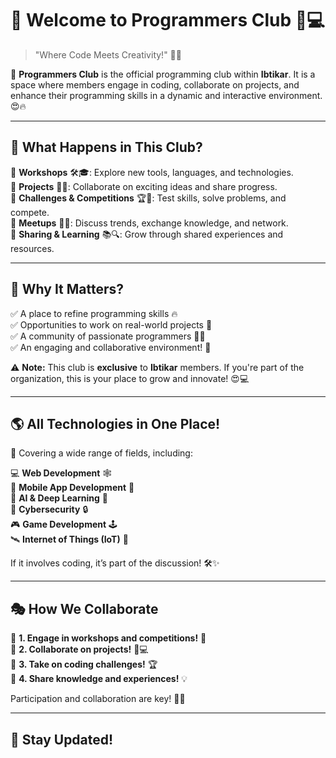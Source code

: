 # 🎉 Welcome to **Programmers Club** 🚀💻

> "Where Code Meets Creativity!" 🧠✨

🔹 **Programmers Club** is the official programming club within **Ibtikar**. It is a space where members engage in coding, collaborate on projects, and enhance their programming skills in a dynamic and interactive environment. 😍🔥

---

## 🤔 **What Happens in This Club?**

🔸 **Workshops** 🛠️🎓: Explore new tools, languages, and technologies.  
🔸 **Projects** 👥💡: Collaborate on exciting ideas and share progress.  
🔸 **Challenges & Competitions** 🏆🎯: Test skills, solve problems, and compete.  
🔸 **Meetups** 📅🤝: Discuss trends, exchange knowledge, and network.  
🔸 **Sharing & Learning** 📚🔍: Grow through shared experiences and resources.  

---

## 🚀 **Why It Matters?**
✅ A place to refine programming skills 🔥  
✅ Opportunities to work on real-world projects 🎯  
✅ A community of passionate programmers 👥💙  
✅ An engaging and collaborative environment! 🎉  

⚠️ **Note:** This club is **exclusive** to **Ibtikar** members. If you're part of the organization, this is your place to grow and innovate! 😍💻

---

## 🌎 **All Technologies in One Place!**  
🚀 Covering a wide range of fields, including:

💻 **Web Development** 🕸️  
📱 **Mobile App Development** 📲  
🤖 **AI & Deep Learning** 🧠  
🔐 **Cybersecurity** 🔒  
🎮 **Game Development** 🕹️  
🛰️ **Internet of Things (IoT)** 📡  

If it involves coding, it’s part of the discussion! 🛠️✨

---

## 🎭 **How We Collaborate**
🎯 **1. Engage in workshops and competitions!** 📌  
🎯 **2. Collaborate on projects!** 👥💻  
🎯 **3. Take on coding challenges!** 🏆  
🎯 **4. Share knowledge and experiences!** 💡  

Participation and collaboration are key! 🚀😃

---

## 🌟 **Stay Updated!**

